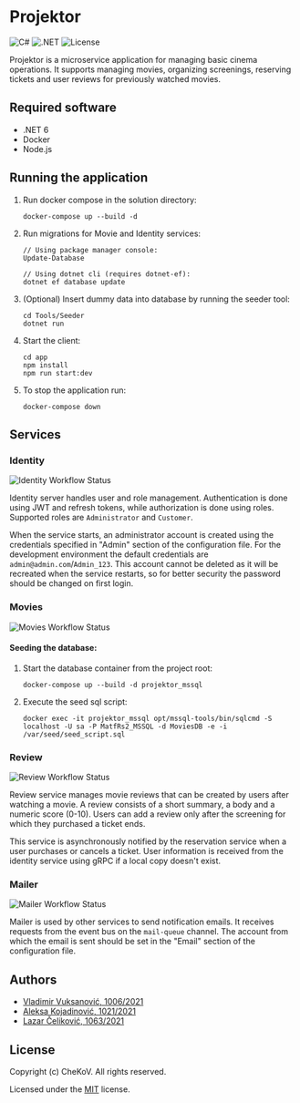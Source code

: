# Projektor

![C#](https://img.shields.io/badge/C%23-239120?style=for-the-badge&logo=c-sharp&logoColor=white)
![.NET](https://img.shields.io/badge/.NET-5C2D91?style=for-the-badge&logo=.net&logoColor=white)
![License](https://img.shields.io/github/license/VladimirV99/Projektor?style=for-the-badge)

Projektor is a microservice application for managing basic cinema operations. It supports managing movies, organizing screenings, reserving tickets and user reviews for previously watched movies.

## Required software
- .NET 6
- Docker
- Node.js

## Running the application
1. Run docker compose in the solution directory:
   ```
   docker-compose up --build -d
   ```
2. Run migrations for Movie and Identity services:
   ```
   // Using package manager console:
   Update-Database
   
   // Using dotnet cli (requires dotnet-ef):
   dotnet ef database update
   ```
3. (Optional) Insert dummy data into database by running the seeder tool:
   ```
   cd Tools/Seeder
   dotnet run
   ```
4. Start the client:
   ```
   cd app
   npm install
   npm run start:dev
   ```
5. To stop the application run:
   ```
   docker-compose down
   ```

## Services

### Identity

![Identity Workflow Status](https://img.shields.io/github/workflow/status/VladimirV99/Projektor/Identity/main?style=for-the-badge)

Identity server handles user and role management. Authentication is done using JWT and refresh tokens, while authorization is done using roles. Supported roles are `Administrator` and `Customer`.

When the service starts, an administrator account is created using the credentials specified in "Admin" section of the configuration file.
For the development environment the default credentials are `admin@admin.com`/`Admin_123`.
This account cannot be deleted as it will be recreated when the service restarts, so for better security the password should be changed on first login.

### Movies

![Movies Workflow Status](https://img.shields.io/github/workflow/status/VladimirV99/Projektor/Movies/main?style=for-the-badge)

#### Seeding the database:
1. Start the database container from the project root:
   ```
   docker-compose up --build -d projektor_mssql
   ```
2. Execute the seed sql script:
   ```
   docker exec -it projektor_mssql opt/mssql-tools/bin/sqlcmd -S localhost -U sa -P MatfRs2_MSSQL -d MoviesDB -e -i /var/seed/seed_script.sql 
   ```

### Review

![Review Workflow Status](https://img.shields.io/github/workflow/status/VladimirV99/Projektor/Review/main?style=for-the-badge)

Review service manages movie reviews that can be created by users after watching a movie.
A review consists of a short summary, a body and a numeric score (0-10).
Users can add a review only after the screening for which they purchased a ticket ends.

This service is asynchronously notified by the reservation service when a user purchases or cancels a ticket.
User information is received from the identity service using gRPC if a local copy doesn't exist.

### Mailer

![Mailer Workflow Status](https://img.shields.io/github/workflow/status/VladimirV99/Projektor/Mailer/main?style=for-the-badge)

Mailer is used by other services to send notification emails. It receives requests from the event bus on the `mail-queue` channel. The account from which the email is sent should be set in the "Email" section of the configuration file.

## Authors
- [Vladimir Vuksanović, 1006/2021](https://github.com/VladimirV99)
- [Aleksa Kojadinović, 1021/2021](https://github.com/aleksakojadinovic)
- [Lazar Čeliković, 1063/2021](https://github.com/Hos1g4k1)

## License
Copyright (c) CheKoV. All rights reserved.

Licensed under the [MIT](https://github.com/VladimirV99/Projektor/blob/main/LICENSE) license.